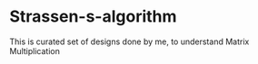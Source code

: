 # Strassen-s-algorithm
This is curated set of designs done by me, to understand Matrix Multiplication
